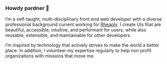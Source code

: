 ### Howdy pardner 🤠

I’m a self-taught, multi-disciplinary front end web developer with a diverse professional background current working for [Rheaply](https://rheaply.com). I create UIs that are beautiful, accessible, intuitive, and performant for users, while also reusable, extensible, and maintainable for other developers.

I’m inspired by technology that actively strives to make the world a better place. In addition, I volunteer my expertise regularly to help non profit organizations with missions that move me.

<!--
**nickharriscodes/nickharriscodes** is a ✨ _special_ ✨ repository because its `README.md` (this file) appears on your GitHub profile.

Here are some ideas to get you started:

- 🔭 I’m currently working on ...
- 🌱 I’m currently learning ...
- 👯 I’m looking to collaborate on ...
- 🤔 I’m looking for help with ...
- 💬 Ask me about ...
- 📫 How to reach me: ...
- 😄 Pronouns: ...
- ⚡ Fun fact: ...
-->
